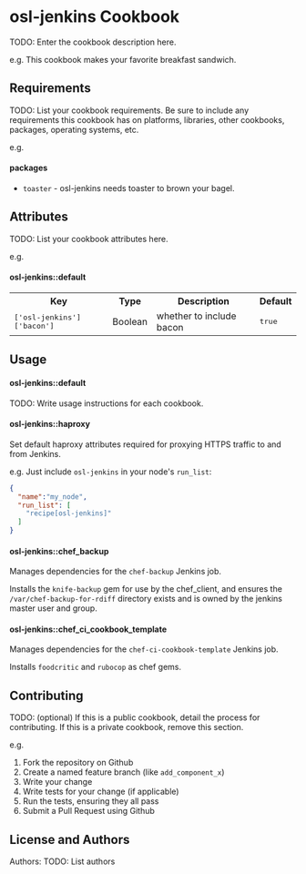 osl-jenkins Cookbook
====================
TODO: Enter the cookbook description here.

e.g.
This cookbook makes your favorite breakfast sandwich.

Requirements
------------
TODO: List your cookbook requirements. Be sure to include any requirements this cookbook has on platforms, libraries, other cookbooks, packages, operating systems, etc.

e.g.
#### packages
- `toaster` - osl-jenkins needs toaster to brown your bagel.

Attributes
----------
TODO: List your cookbook attributes here.

e.g.
#### osl-jenkins::default
<table>
  <tr>
    <th>Key</th>
    <th>Type</th>
    <th>Description</th>
    <th>Default</th>
  </tr>
  <tr>
    <td><tt>['osl-jenkins']['bacon']</tt></td>
    <td>Boolean</td>
    <td>whether to include bacon</td>
    <td><tt>true</tt></td>
  </tr>
</table>

Usage
-----
#### osl-jenkins::default
TODO: Write usage instructions for each cookbook.

#### osl-jenkins::haproxy

Set default haproxy attributes required for proxying HTTPS
traffic to and from Jenkins.

e.g.
Just include `osl-jenkins` in your node's `run_list`:

```json
{
  "name":"my_node",
  "run_list": [
    "recipe[osl-jenkins]"
  ]
}
```

#### osl-jenkins::chef_backup
Manages dependencies for the `chef-backup` Jenkins job.

Installs the `knife-backup` gem for use by the chef\_client, and ensures
the `/var/chef-backup-for-rdiff` directory exists and is owned by the
jenkins master user and group.

#### osl-jenkins::chef_ci_cookbook_template
Manages dependencies for the `chef-ci-cookbook-template` Jenkins job.

Installs `foodcritic` and `rubocop` as chef gems.

Contributing
------------
TODO: (optional) If this is a public cookbook, detail the process for contributing. If this is a private cookbook, remove this section.

e.g.
1. Fork the repository on Github
2. Create a named feature branch (like `add_component_x`)
3. Write your change
4. Write tests for your change (if applicable)
5. Run the tests, ensuring they all pass
6. Submit a Pull Request using Github

License and Authors
-------------------
Authors: TODO: List authors
